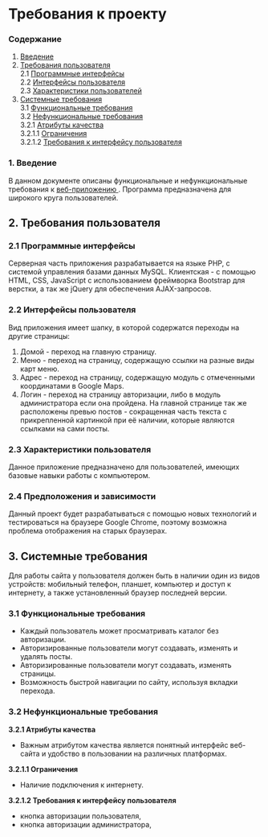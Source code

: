 # Требования к проекту

### Содержание
1. [Введение](#1)
2. [Требования пользователя](#2) <br>
2.1 [Программные интерфейсы](#2.1) <br>
2.2 [Интерфейсы пользователя](#2.2) <br>
2.3 [Характеристики пользователей](#2.3)<br>
3. [Системные требования](#3)<br>
3.1 [Функциональные требования](#3.1)<br> 
3.2 [Нефункциональные требования](#3.2)<br>
3.2.1 [Атрибуты качества](#3.2.1)<br>
3.2.1.1 [Ограничения](#3.2.1.1)<br>
3.2.1.2 [Требования к интерфейсу пользователя](#3.2.1.2)<br>

### 1. Введение <a name="1"></a>
В данном документе описаны функциональные и нефункциональные требования к [веб-приложению ](https:). Программа предназначена для широкого круга пользователей. 

## 2. Требования пользователя <a name="2"></a>

### 2.1 Программные интерфейсы <a name="2.1"></a>
Серверная часть приложения разрабатывается на языке PHP, с системой управления базами данных MySQL. Клиентская - с помощью HTML, CSS, JavaScript с использованием фреймворка Bootstrap для верстки, а так же jQuery для обеспечения AJAX-запросов.

### 2.2 Интерфейсы пользователя <a name="2.2"></a>
Вид приложения имеет шапку, в которой содержатся переходы на другие страницы: 
1. Домой - переход на главную страницу.
2. Меню - переход на страницу, содержащую ссылки на разные виды карт меню.
3. Адрес - переход на страницу, содержащую модуль с отмеченными координатами в Google Maps.
4. Логин - переход на страницу авторизации, либо в модуль администратора если она пройдена.
На главной странице так же расположены превью постов - сокращенная часть текста с прикрепленной картинкой при её наличии, которые являются ссылками на сами посты.


### 2.3 Характеристики пользователя <a name="2.3"></a>
Данное приложение предназначено для пользователей, имеющих базовые навыки работы с компьютером.

### 2.4 Предположения и зависимости
Данный проект будет разрабатываться с помощью новых технологий и тестироваться на браузере Google Chrome, поэтому возможна проблема отображения на старых браузерах.

## 3. Системные требования <a name="3"></a>
Для работы сайта у пользователя должен быть в наличии один из видов устройств: мобильный телефон, планшет, компьютер и доступ к интернету, а также установленный браузер последней версии.

### 3.1 Функциональные требования <a name="3.1"></a>
* Каждый пользователь может просматривать каталог без авторизации.
* Авторизированные пользователи могут создавать, изменять и удалять посты.
* Авторизированные пользователи могут создавать, изменять страницы.
* Возможность быстрой навигации по сайту, используя вкладки перехода.

### 3.2 Нефункциональные требования <a name="3.2"></a>

**3.2.1 Атрибуты качества<a name="3.2.1"></a>**
* Важным атрибутом качества является понятный интерфейс веб-сайта и удобство в пользовании на различных платформах.

**3.2.1.1 Ограничения <a name="3.2.1.1"></a>**
* Наличие подключения к интернету.

**3.2.1.2 Требования к интерфейсу пользователя <a name="3.2.1.2"></a>**
* кнопка авторизации пользователя,
* кнопка авторизации администратора,
